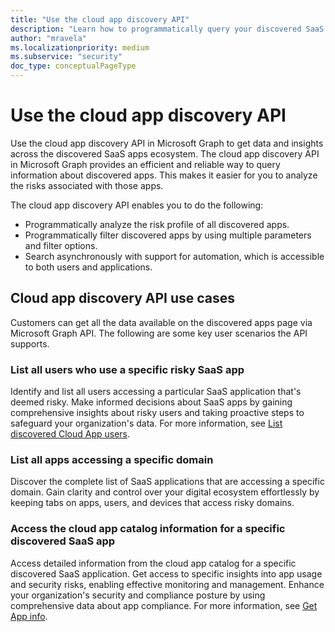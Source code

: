 ```yaml
---
title: "Use the cloud app discovery API"
description: "Learn how to programmatically query your discovered SaaS applications info using the Microsoft Graph API."
author: "mravela"
ms.localizationpriority: medium
ms.subservice: "security"
doc_type: conceptualPageType
---
```


# Use the cloud app discovery API

Use the cloud app discovery API in Microsoft Graph to get data and insights across the discovered SaaS apps ecosystem. The cloud app discovery API in Microsoft Graph provides an efficient and reliable way to query information about discovered apps. This makes it easier for you to analyze the risks associated with those apps. 

The cloud app discovery API enables you to do the following:

- Programmatically analyze the risk profile of all discovered apps. 
- Programmatically filter discovered apps by using multiple parameters and filter options. 
- Search asynchronously with support for automation, which is accessible to both users and applications. 

## Cloud app discovery API use cases

Customers can get all the data available on the discovered apps page via Microsoft Graph API. The following are some key user scenarios the API supports.  

### List all users who use a specific risky SaaS app  

Identify and list all users accessing a particular SaaS application that's deemed risky. Make informed decisions about SaaS apps by gaining comprehensive insights about risky users and taking proactive steps to safeguard your organization's data.  For more information, see [List discovered Cloud App users](../api/security-discoveredcloudappdetail-list-users.md).

### List all apps accessing a specific domain 

Discover the complete list of SaaS applications that are accessing a specific domain. Gain clarity and control over your digital ecosystem effortlessly by keeping tabs on apps, users, and devices that access risky domains.   

### Access the cloud app catalog information for a specific discovered SaaS app  

Access detailed information from the cloud app catalog for a specific discovered SaaS application. Get access to specific insights into app usage and security risks, enabling effective monitoring and management. Enhance your organization's security and compliance posture by using comprehensive data about app compliance. For more information, see [Get App info](../api/security-discoveredcloudappinfo-get.md).
